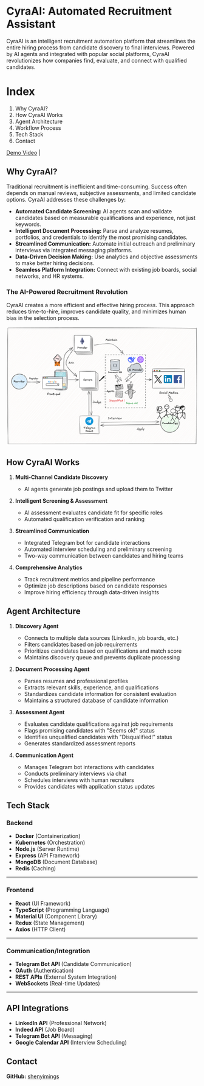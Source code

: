 # CyraAI: Automated Recruitment Assistant

CyraAI is an intelligent recruitment automation platform that streamlines the entire hiring process from candidate discovery to final interviews. Powered by AI agents and integrated with popular social platforms, CyraAI revolutionizes how companies find, evaluate, and connect with qualified candidates.

# Index

1. Why CyraAI?
2. How CyraAI Works
3. Agent Architecture
4. Workflow Process
5. Tech Stack
6. Contact

[Demo Video](#) | 
## Why CyraAI?

Traditional recruitment is inefficient and time-consuming. Success often depends on manual reviews, subjective assessments, and limited candidate options. CyraAI addresses these challenges by:

- **Automated Candidate Screening:** AI agents scan and validate candidates based on measurable qualifications and experience, not just keywords.
- **Intelligent Document Processing:** Parse and analyze resumes, portfolios, and credentials to identify the most promising candidates.
- **Streamlined Communication:** Automate initial outreach and preliminary interviews via integrated messaging platforms.
- **Data-Driven Decision Making:** Use analytics and objective assessments to make better hiring decisions.
- **Seamless Platform Integration:** Connect with existing job boards, social networks, and HR systems.

### The AI-Powered Recruitment Revolution

CyraAI creates a more efficient and effective hiring process. This approach reduces time-to-hire, improves candidate quality, and minimizes human bias in the selection process.

![CyraAI Workflow](https://github.com/shenyimings/CyraAI/blob/main/assets/architecture.png)

## How CyraAI Works

1. **Multi-Channel Candidate Discovery**
   - AI agents generate job postings and upload them to Twitter
   
2. **Intelligent Screening & Assessment**
   - AI assessment evaluates candidate fit for specific roles
   - Automated qualification verification and ranking
   
3. **Streamlined Communication**
   - Integrated Telegram bot for candidate interactions
   - Automated interview scheduling and preliminary screening
   - Two-way communication between candidates and hiring teams
   
4. **Comprehensive Analytics**
   - Track recruitment metrics and pipeline performance
   - Optimize job descriptions based on candidate responses
   - Improve hiring efficiency through data-driven insights

## Agent Architecture

1. **Discovery Agent**
   - Connects to multiple data sources (LinkedIn, job boards, etc.)
   - Filters candidates based on job requirements
   - Prioritizes candidates based on qualifications and match score
   - Maintains discovery queue and prevents duplicate processing

2. **Document Processing Agent**
   - Parses resumes and professional profiles
   - Extracts relevant skills, experience, and qualifications
   - Standardizes candidate information for consistent evaluation
   - Maintains a structured database of candidate information

3. **Assessment Agent**
   - Evaluates candidate qualifications against job requirements
   - Flags promising candidates with "Seems ok!" status
   - Identifies unqualified candidates with "Disqualified!" status
   - Generates standardized assessment reports

4. **Communication Agent**
   - Manages Telegram bot interactions with candidates
   - Conducts preliminary interviews via chat
   - Schedules interviews with human recruiters
   - Provides candidates with application status updates

## Tech Stack

### Backend
   - **Docker** (Containerization)
   - **Kubernetes** (Orchestration)
   - **Node.js** (Server Runtime)
   - **Express** (API Framework)
   - **MongoDB** (Document Database)
   - **Redis** (Caching)

---

### Frontend
   - **React** (UI Framework)
   - **TypeScript** (Programming Language)
   - **Material UI** (Component Library)
   - **Redux** (State Management)
   - **Axios** (HTTP Client)

---

### Communication/Integration
   - **Telegram Bot API** (Candidate Communication)
   - **OAuth** (Authentication)
   - **REST APIs** (External System Integration)
   - **WebSockets** (Real-time Updates)

---

## API Integrations
   - **LinkedIn API** (Professional Network)
   - **Indeed API** (Job Board)
   - **Telegram Bot API** (Messaging)
   - **Google Calendar API** (Interview Scheduling)

## Contact

**GitHub:** [shenyimings](https://github.com/shenyimings)
